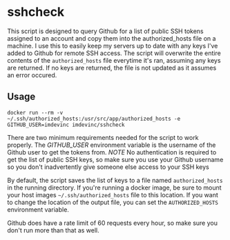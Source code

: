 # sshcheck
This script is designed to query Github for a list of public SSH tokens assigned to an account and copy them into the authorized_hosts file on a machine. I use this to easily keep my servers up to date with any keys I've added to Github for remote SSH access. The script will overwrite the entire contents of the `authorized_hosts` file everytime it's ran, assuming any keys are returned. If no keys are returned, the file is not updated as it assumes an error occured.

## Usage
`docker run --rm -v ~/.ssh/authorized_hosts:/usr/src/app/authorized_hosts -e GITHUB_USER=imdevinc imdevinc/sshcheck`

There are two minimum requirements needed for the script to work properly.
The *GITHUB_USER* environment variable is the username of the Github user to get the tokens from.
*NOTE* No authentication is required to get the list of public SSH keys, so make sure you use your Github username so you don't inadvertently give someone else access to your SSH keys

By default, the script saves the list of keys to a file named `authorized_hosts` in the running directory. If you're running a docker image, be sure to mount your host images `~/.ssh/authorized_hosts` file to this location. If you want to change the location of the output file, you can set the `AUTHORIZED_HOSTS` environment variable.

Github does have a rate limit of 60 requests every hour, so make sure you don't run more than that as well.